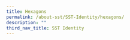 ```yaml
---
title: Hexagons
permalink: /about-sst/SST-Identity/hexagons/
description: ""
third_nav_title: SST Identity
---
```

